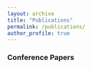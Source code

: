 ```yaml
---
layout: archive
title: "Publications"
permalink: /publications/
author_profile: true
---
```


### Conference Papers
